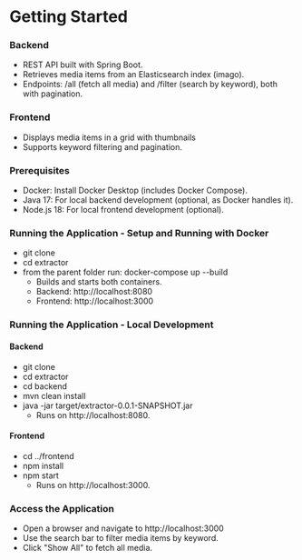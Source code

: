 # Getting Started

### Backend

* REST API built with Spring Boot.
* Retrieves media items from an Elasticsearch index (imago).
* Endpoints: /all (fetch all media) and /filter (search by keyword), both with pagination.

### Frontend

* Displays media items in a grid with thumbnails
* Supports keyword filtering and pagination.

### Prerequisites

* Docker: Install Docker Desktop (includes Docker Compose).
* Java 17: For local backend development (optional, as Docker handles it).
* Node.js 18: For local frontend development (optional).

### Running the Application - Setup and Running with Docker

* git clone <repository-url>
* cd extractor
* from the parent folder run: docker-compose up --build
  *   Builds and starts both containers.
  *  Backend: http://localhost:8080
  * Frontend: http://localhost:3000

### Running the Application - Local Development

#### Backend
* git clone <repository-url>
* cd extractor
* cd backend
* mvn clean install
* java -jar target/extractor-0.0.1-SNAPSHOT.jar
  * Runs on http://localhost:8080.

#### Frontend
* cd ../frontend
* npm install
* npm start
  * Runs on http://localhost:3000.
    
### Access the Application

* Open a browser and navigate to http://localhost:3000
* Use the search bar to filter media items by keyword.
* Click "Show All" to fetch all media.


